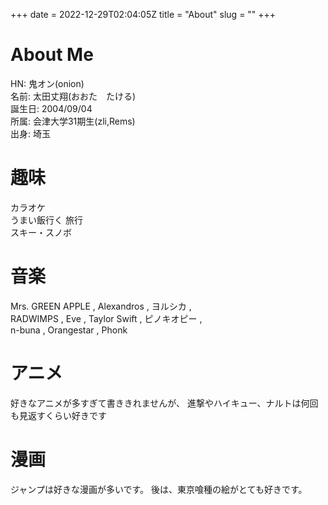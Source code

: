 +++ 
date = 2022-12-29T02:04:05Z
title = "About"
slug = "" 
+++
# About Me

HN: 鬼オン(onion)    
名前: 太田丈翔(おおた　たける)    
誕生日: 2004/09/04  
所属: 会津大学31期生(zli,Rems)   
出身: 埼玉   

# 趣味

カラオケ   
うまい飯行く 
旅行  
スキー・スノボ

# 音楽
   
Mrs. GREEN APPLE , Alexandros , ヨルシカ ,   
RADWIMPS , Eve , Taylor Swift , ピノキオピー ,   
n-buna , Orangestar , Phonk   

# アニメ
好きなアニメが多すぎて書ききれませんが、
進撃やハイキュー、ナルトは何回も見返すくらい好きです

# 漫画
ジャンプは好きな漫画が多いです。
後は、東京喰種の絵がとても好きです。


